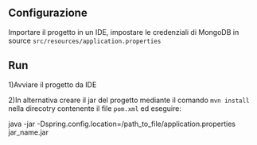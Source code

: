 ## Configurazione

Importare il progetto in un IDE, impostare le credenziali di MongoDB 
in source `src/resources/application.properties`

## Run

1)Avviare il progetto da IDE

2)In alternativa creare il jar del progetto mediante il comando `mvn install` nella
direcotry contenente il file `pom.xml` ed eseguire:

java -jar -Dspring.config.location=/path_to_file/application.properties jar_name.jar 